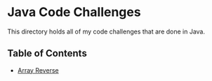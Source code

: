 # Java Code Challenges

This directory holds all of my code challenges that are done in Java.

## Table of Contents
- [Array Reverse](./challenges/ArrayReverse)
